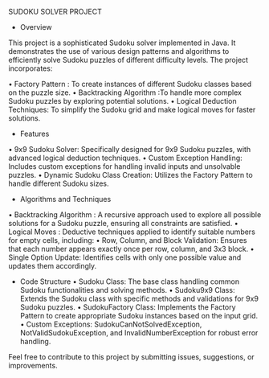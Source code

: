 SUDOKU SOLVER PROJECT

* Overview

This project is a sophisticated Sudoku solver implemented in Java. 
It demonstrates the use of various design patterns and algorithms to efficiently 
solve Sudoku puzzles of different difficulty levels. The project incorporates:

• Factory Pattern : To create instances of different Sudoku classes based on the puzzle size.
• Backtracking Algorithm :To handle more complex Sudoku puzzles by exploring potential solutions.
• Logical Deduction Techniques:  To simplify the Sudoku grid and make logical moves for faster solutions.

* Features

• 9x9 Sudoku Solver: Specifically designed for 9x9 Sudoku puzzles, with advanced logical deduction techniques.
• Custom Exception Handling: Includes custom exceptions for handling invalid inputs and unsolvable puzzles.
• Dynamic Sudoku Class Creation: Utilizes the Factory Pattern to handle different Sudoku sizes.

* Algorithms and Techniques

• Backtracking Algorithm : A recursive approach used to explore all possible solutions for a Sudoku puzzle, ensuring all constraints are satisfied.
• Logical Moves : Deductive techniques applied to identify suitable numbers for empty cells, including:
        • Row, Column, and Block Validation: Ensures that each number appears exactly once per row, column, and 3x3 block.
        • Single Option Update: Identifies cells with only one possible value and updates them accordingly.

* Code Structure
•  Sudoku Class: The base class handling common Sudoku functionalities and solving methods.
•  Sudoku9x9 Class: Extends the Sudoku class with specific methods and validations for 9x9 Sudoku puzzles.
•  SudokuFactory Class: Implements the Factory Pattern to create appropriate Sudoku instances based on the input grid.
•  Custom Exceptions: SudokuCanNotSolvedException, NotValidSudokuException, and InvalidNumberException for robust error handling.


Feel free to contribute to this project by submitting issues, suggestions, or improvements.
